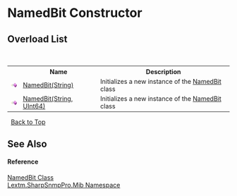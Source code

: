 # NamedBit Constructor 
 


## Overload List
&nbsp;<table><tr><th></th><th>Name</th><th>Description</th></tr><tr><td>![Public method](media/pubmethod.gif "Public method")</td><td><a href="M_Lextm_SharpSnmpPro_Mib_NamedBit__ctor">NamedBit(String)</a></td><td>
Initializes a new instance of the <a href="T_Lextm_SharpSnmpPro_Mib_NamedBit">NamedBit</a> class</td></tr><tr><td>![Public method](media/pubmethod.gif "Public method")</td><td><a href="M_Lextm_SharpSnmpPro_Mib_NamedBit__ctor_1">NamedBit(String, UInt64)</a></td><td>
Initializes a new instance of the <a href="T_Lextm_SharpSnmpPro_Mib_NamedBit">NamedBit</a> class</td></tr></table>&nbsp;
<a href="#namedbit-constructor">Back to Top</a>

## See Also


#### Reference
<a href="T_Lextm_SharpSnmpPro_Mib_NamedBit">NamedBit Class</a><br /><a href="N_Lextm_SharpSnmpPro_Mib">Lextm.SharpSnmpPro.Mib Namespace</a><br />